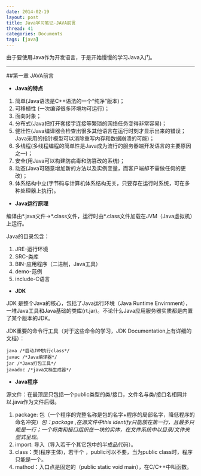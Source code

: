 ```yaml
---
date: 2014-02-19
layout: post
title: Java学习笔记-JAVA前言
thread: 41
categories: Documents
tags: [java]
---
```


由于要使用Java作为开发语言，于是开始慢慢的学习Java入门。

----

##第一章 JAVA前言

* **Java的特点**

1. 简单(Java语法是C++语法的一个“纯净”版本)；
2. 可移植性 (一次编译很多环境均可运行)；
3. 面向对象；
4. 分布式(Java把打开套接字连接等繁琐的网络任务变得非常容易)；
5. 健壮性(Java编译器会检查出很多其他语言在运行时刻才显示出来的错误；Java采用的指针模型可以消除重写内存和数据崩溃的可能)；
6. 多线程(多线程编程的简单性是Java成为流行的服务器端开发语言的主要原因之一)；
7. 安全(用Java可以构建防病毒和防篡改的系统)；
8. 动态(Java可随意增加新的方法以及实例变量，而客户端却不需做任何的更改)；
9. 体系结构中立(字节码与计算机体系结构无关，只要存在运行时系统，可在多种处理器上执行)。
     
* **Java运行原理**

编译由\*.java文件->\*.class文件，运行时由\*.class文件加载在JVM（Java虚拟机）上运行。

Java的目录包含：

1. JRE-运行环境
2. SRC-类库
3. BIN-应用程序（二进制，Java工具）
4. demo-范例
5. include-C语言
     
* **JDK**
    
JDK 是整个Java的核心，包括了Java运行环境（Java Runtime Envirnment），一堆Java工具和Java基础的类库(rt.jar)。不论什么Java应用服务器实质都是内置了某个版本的JDK。

JDK重要的命令行工具（对于这些命令的学习，JDK Documentation上有详细的文档）：

```
java /*启动JVM执行class*/
javac /*Java编译器*/
jar /*Java打包工具*/
javadoc /*java文档生成器*/
```

* **Java程序**

源文件：在最顶层只包括一个public类型的类/接口，文件名与类/接口名相同并以.java作为文件后缀。

1. package: 包（一个程序的完整名称是包的名字+程序的局部名字，降低程序的命名冲突）*包：package ,在源文件中this identify只能放在第一行，且最多只能是一行；一个将类和接口组织在一块的实体，在文件系统中以目录/文件夹型式呈现。*
2. import: 导入（导入若干个其它包中的半成品代码）。
3. class：类(程序主体)，若干个 ，public可以不要，当为public class时，程序只能是一个。
4. mathod：入口点是固定的（public static void main），在C/C++中叫函数。